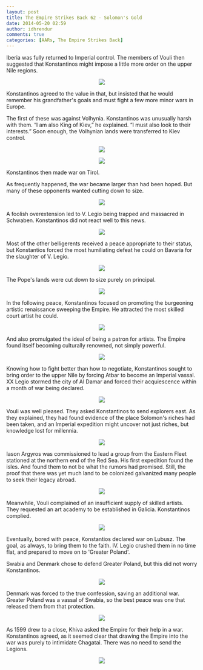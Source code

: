 ```yaml
---
layout: post
title: The Empire Strikes Back 62 - Solomon's Gold
date: 2014-05-20 02:59
author: idhrendur
comments: true
categories: [AARs, The Empire Strikes Back]
---
```

Iberia was fully returned to Imperial control. The members of Vouli then suggested that Konstantinos might impose a little more order on the upper Nile regions.  
<p align="center"><img src="/assets/tesb_images/62-1.png"></p>

Konstantinos agreed to the value in that, but insisted that he would remember his grandfather's goals and must fight a few more minor wars in Europe.  

The first of these was against Volhynia. Konstantinos was unusually harsh with them. “I am also King of Kiev,” he explained. “I must also look to their interests.” Soon enough, the Volhynian lands were transferred to Kiev control.  
<p align="center"><img src="/assets/tesb_images/62-2.png"></p>  
<p align="center"><img src="/assets/tesb_images/62-3.png"></p>

Konstantinos then made war on Tirol.  

As frequently happened, the war became larger than had been hoped. But many of these opponents wanted cutting down to size.  
<p align="center"><img src="/assets/tesb_images/62-4.png"></p>

A foolish overextension led to V. Legio being trapped and massacred in Schwaben. Konstantinos did not react well to this news.  
<p align="center"><img src="/assets/tesb_images/62-5.png"></p>

Most of the other belligerents received a peace appropriate to their status, but Konstantios forced the most humiliating defeat he could on Bavaria for the slaughter of V. Legio.  
<p align="center"><img src="/assets/tesb_images/62-6.png"></p>

The Pope's lands were cut down to size purely on principal.  
<p align="center"><img src="/assets/tesb_images/62-7.png"></p>

In the following peace, Konstantinos focused on promoting the burgeoning artistic renaissance sweeping the Empire. He attracted the most skilled court artist he could.  
<p align="center"><img src="/assets/tesb_images/62-8.png"></p>

And also promulgated the ideal of being a patron for artists. The Empire found itself becoming culturally renowned, not simply powerful.  
<p align="center"><img src="/assets/tesb_images/62-9.png"></p>

Knowing how to fight better than how to negotiate, Konstantinos sought to bring order to the upper Nile by forcing Atbar to become an Imperial vassal. XX Legio stormed the city of Al Damar and forced their acquiescence within a month of war being declared.  
<p align="center"><img src="/assets/tesb_images/62-10.png"></p>

Vouli was well pleased. They asked Konstantinos to send explorers east. As they explained, they had found evidence of the place Solomon's riches had been taken, and an Imperial expedition might uncover not just riches, but knowledge lost for millennia.  
<p align="center"><img src="/assets/tesb_images/62-11.png"></p>

Iason Argyros was commissioned to lead a group from the Eastern Fleet stationed at the northern end of the Red Sea. His first expedition found the isles. And found them to not be what the rumors had promised. Still, the proof that there was yet much land to be colonized galvanized many people to seek their legacy abroad.  
<p align="center"><img src="/assets/tesb_images/62-12.png"></p>

Meanwhile, Vouli complained of an insufficient supply of skilled artists. They requested an art academy to be established in Galicia. Konstantinos complied.  
<p align="center"><img src="/assets/tesb_images/62-13.png"></p>

Eventually, bored with peace, Konstantios declared war on Lubusz. The goal, as always, to bring them to the faith. IV. Legio crushed them in no time flat, and prepared to move on to 'Greater Poland'.  

Swabia and Denmark chose to defend Greater Poland, but this did not worry Konstantinos.  
<p align="center"><img src="/assets/tesb_images/62-14.png"></p>

Denmark was forced to the true confession, saving an additional war. Greater Poland was a vassal of Swabia, so the best peace was one that released them from that protection.  
<p align="center"><img src="/assets/tesb_images/62-15.png"></p>

As 1599 drew to a close, Khiva asked the Empire for their help in a war. Konstantinos agreed, as it seemed clear that drawing the Empire into the war was purely to intimidate Chagatai. There was no need to send the Legions.  
<p align="center"><img src="/assets/tesb_images/62-16.png"></p>
